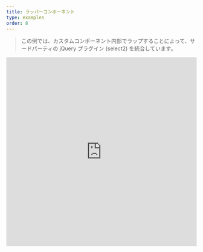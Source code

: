 ```yaml
---
title: ラッパーコンポーネント
type: examples
order: 8
---
```


> この例では、カスタムコンポーネント内部でラップすることによって、サードパーティの jQuery プラグイン (select2) を統合しています。

<iframe width="100%" height="500" src="https://jsfiddle.net/yyx990803/fruqrvdL/embedded/result,html,js,css" allowfullscreen="allowfullscreen" frameborder="0"></iframe>

